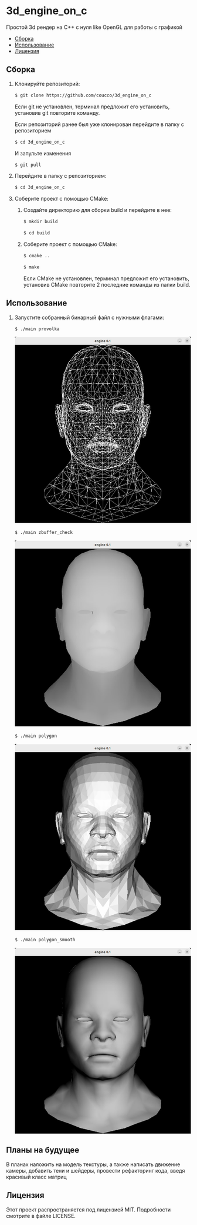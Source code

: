 # 3d_engine_on_c

Простой 3d рендер на C++ с нуля like OpenGL для работы с графикой

- [Сборка](#сборка)
- [Использование](#использование)
- [Лицензия](#лицензия)

## Сборка

1. Клонируйте репозиторий:
      ```bash
      $ git clone https://github.com/coucco/3d_engine_on_c
      ```
     Если git не установлен, терминал предложит его установить,
     установив git повторите команду.

     Если репозиторий ранее был уже клонирован перейдите в папку с репозиторием
      ```bash
      $ cd 3d_engine_on_c
      ```
     И запульте изменения
      ```bash
      $ git pull
      ```

2. Перейдите в папку с репозиторием:
      ```bash
      $ cd 3d_engine_on_c
      ```
3. Соберите проект с помощью CMake:
    1. Создайте директорию для сборки build и перейдите в нее:
        ```bash
        $ mkdir build
        ```
        ```bash
        $ cd build
        ```
    2. Соберите проект с помощью CMake:
        ```bash
        $ cmake ..
        ```
        ```bash
        $ make
        ```
        Если CMake не установлен, терминал предложит его установить,
        установив CMake повторите 2 последние команды из папки build.

## Использование

1. Запустите собранный бинарный файл с нужными флагами:
    ```bash
    $ ./main provolka
    ```
    ![provolka](images/provolka.jpg)

    ```bash
    $ ./main zbuffer_check
    ```
    ![zbuffer_check](images/zbuffer_check.jpg)

    ```bash
    $ ./main polygon
    ```
    ![polygon](images/polygon.jpg)

    ```bash
    $ ./main polygon_smooth
    ```
    ![polygon_smooth](images/polygon_smooth.jpg)

## Планы на будущее

В планах наложить на модель текстуры, а также написать движение камеры,
добавить тени и шейдеры, провести рефакторинг кода, введя красивый класс матриц

## Лицензия

Этот проект распространяется под лицензией MIT. Подробности смотрите в файле LICENSE.